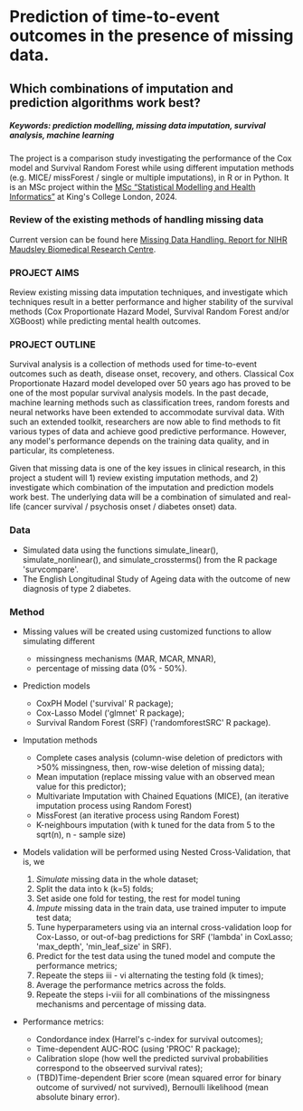 # Prediction of time-to-event outcomes in the presence of missing data. 
## Which combinations of imputation and prediction algorithms work best?  

##### Keywords: prediction modelling, missing data imputation, survival analysis, machine learning

The project is a comparison study investigating the performance of the Cox model and Survival Random Forest while using different imputation methods (e.g. MICE/ missForest / single or multiple imputations), in R or in Python. It is an MSc project within the [MSc “Statistical Modelling and Health Informatics”](https://www.kcl.ac.uk/study/postgraduate-taught/courses/applied-statistical-modelling-health-informatics) at King's College London, 2024.

### Review of the existing methods of handling missing data

Current version can be found here [Missing Data Handling. Report for NIHR Maudsley Biomedical Research Centre](https://github.com/dianashams/missing-data-in-healthcare/blob/gh-pages/Handling%20missing%20data%20for%20clinical%20prediction%20models.pdf).

### PROJECT AIMS 
Review existing missing data imputation techniques, and investigate which techniques result in a better performance and higher stability of the survival methods (Cox Proportionate Hazard Model, Survival Random Forest and/or XGBoost) while predicting mental health outcomes.  

### PROJECT OUTLINE 
Survival analysis is a collection of methods used for time-to-event outcomes such as death, disease onset, recovery, and others. Classical Cox Proportionate Hazard model developed over 50 years ago has proved to be one of the most popular survival analysis models. In the past decade, machine learning methods such as classification trees, random forests and neural networks have been extended to accommodate survival data. With such an extended toolkit, researchers are now able to find methods to fit various types of data and achieve good predictive performance. However, any model's performance depends on the training data quality, and in particular, its completeness.  

Given that missing data is one of the key issues in clinical research, in this project a student will 1) review existing imputation methods, and 2) investigate which combination of the imputation and prediction models work best. The underlying data will be a combination of simulated and real-life (cancer survival / psychosis onset / diabetes onset) data. 

### Data 

* Simulated data using the functions  simulate_linear(), simulate_nonlinear(), and simulate_crossterms() from the R package 'survcompare'.
* The English Longitudinal Study of Ageing data with the outcome of new diagnosis of type 2 diabetes.
  
### Method

* Missing values will be created using customized functions to allow simulating different 
  * missingness mechanisms (MAR, MCAR, MNAR),
  * percentage of missing data (0% - 50%).

* Prediction models
    * CoxPH Model ('survival' R package);
    * Cox-Lasso Model ('glmnet' R package);
    * Survival Random Forest (SRF) ('randomforestSRC' R package).
 
* Imputation methods
    * Complete cases analysis (column-wise deletion of predictors with >50% missingness, then, row-wise deletion of missing data);
    * Mean imputation (replace missing value with an observed mean value for this predictor);
    * Multivariate Imputation with Chained Equations (MICE), (an iterative imputation process using Random Forest)
    * MissForest (an iterative process using Random Forest)
    * K-neighbours imputation (with k tuned for the data from 5 to the sqrt(n), n - sample size)

* Models validation will be performed using Nested Cross-Validation, that is, we
    1. _Simulate_ missing data in the whole dataset; 
    2. Split the data into k (k=5) folds; 
    3. Set aside one fold for testing, the rest for model tuning
    4. _Impute_ missing data in the train data, use trained imputer to impute test data;
    5. Tune hyperparameters using via an internal cross-validation loop for Cox-Lasso, or out-of-bag predictions for SRF  ('lambda' in CoxLasso; 'max_depth', 'min_leaf_size' in SRF). 
    6. Predict for the test data using the tuned model and compute the performance metrics;
    7. Repeate the steps iii - vi alternating the testing fold (k times);
    8. Average the performance metrics across the folds.
    9. Repeate the steps i-viii for all combinations of the missingness mechanisms and percentage of missing data.

* Performance metrics:
     * Condordance index (Harrel's c-index for survival outcomes);
     * Time-dependent AUC-ROC (using 'PROC' R package);
     * Calibration slope (how well the predicted survival probabilities correspond to the obseerved survival rates);
     * (TBD)Time-dependent Brier score (mean squared error for binary outcome of survived/ not survived), Bernoulli likelihood (mean absolute binary error).

  
